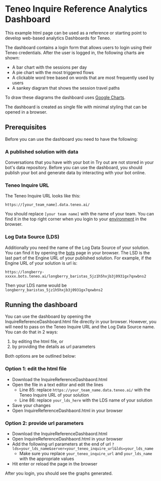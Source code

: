 # Teneo Inquire Reference Analytics Dashboard
This example html page can be used as a reference or starting point to develop web-based analytics Dashboards for Teneo. 

The dashboard contains a login form that allows users to login using their Teneo credentials. After the user is logged in, the following charts are shown:
- A bar chart with the sessions per day
- A pie chart with the most triggered flows
- A clickable word tree based on words that are most frequently used by users
- A sankey diagram that shows the session travel paths 

To draw these diagrams the dashboard uses [Google Charts](https://developers.google.com/chart).

The dashboard is created as single file with minimal styling that can be opened in a browser.

## Prerequisites
Before you can use the dashboard you need to have the following:

### A published solution with data
Conversations that you have with your bot in Try out are not stored in your bot's data repository. Before you can use the dashboard, you should publish your bot and generate data by interacting with your bot online.

### Teneo Inquire URL
The Teneo Inquire URL looks like this: 

```
https://[your_team_name].data.teneo.ai/
```

You should replace `[your team name]` with the name of your team. You can find it in the top right corner when you login to your [environment](https://www.teneo.ai/manage/environment) in the browser.

### Log Data Source (LDS)
Additionally you need the name of the Log Data Source of your solution. You can find it by opening the [bots](https://www.teneo.ai/manage/bots) page in your browser. The LSD is the last part of the Engine URL of your published solution. For example, if the Engine URL of your solution is url is:

```
https://longberry-xxxxx.bots.teneo.ai/longberry_baristas_5jz1h5hxjb3j0931gx7qxwbns2
```

Then your LDS name would be `longberry_baristas_5jz1h5hxjb3j0931gx7qxwbns2`

## Running the dashboard

You can use the dashboard by opening the InquireReferenceDashboard.html file directly in your browser. However, you will need to pass on the Teneo Inquire URL and the Log Data Source name. You can do that in 2 ways: 

1) by editing the html file, or
2) by providing the details as url parameters

Both options are be outlined below:

### Option 1: edit the html file
- Download the InquireReferenceDashbaord.html
- Open the file in a text editor and edit the lines
    - Line 85: replace `https://your_team_name.data.teneo.ai/` with the Teneo Inquire URL of your solution
    - Line 86: replace `your_lds_here` with the LDS name of your solution
- Save your changes
- Open InquireReferenceDashbaord.html in your browser

### Option 2: provide url parameters
- Download the InquireReferenceDashbaord.html
- Open InquireReferenceDashbaord.html in your browser
- Add the following url parameters at the end of url `?lds=your_lds_name&server=your_teneo_inquire_url&lds=your_lds_name`
    - Make sure you replace `your_teneo_inquire_url` and `your_lds_name` with the appropriate values
- Hit enter or reload the page in the browser

After you login, you should see the graphs generated.
